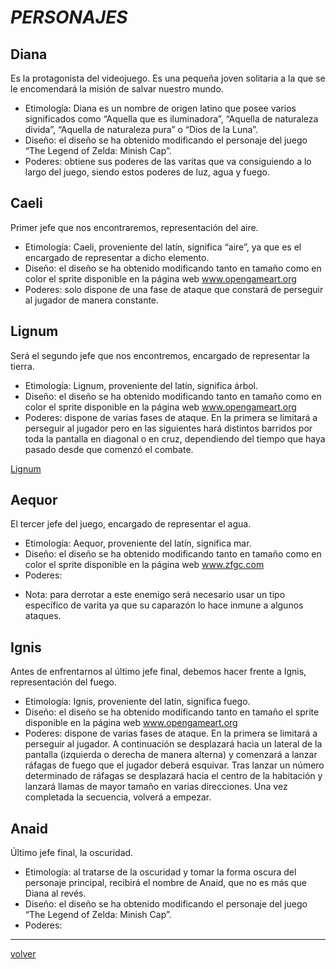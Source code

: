#			_PERSONAJES_

## Diana

Es la protagonista del videojuego. Es una pequeña joven solitaria a la que se le encomendará la misión de salvar nuestro mundo.
- Etimología: Diana es un nombre de origen latino que posee varios significados como “Aquella que es iluminadora”, “Aquella de naturaleza divida”, “Aquella de naturaleza pura” o “Dios de la Luna”.
- Diseño: el diseño se ha obtenido modificando el personaje del juego “The Legend of Zelda: Minish Cap”.
-	Poderes: obtiene sus poderes de las varitas que va consiguiendo a lo largo del juego, siendo estos poderes de luz, agua y fuego.

## Caeli

Primer jefe que nos encontraremos, representación del aire.
-	Etimología: Caeli, proveniente del latín, significa “aire”, ya que es el encargado de representar a dicho elemento.
-	Diseño: el diseño se ha obtenido modificando tanto en tamaño como en color el sprite disponible en la página web www.opengameart.org
-	Poderes: solo dispone de una fase de ataque que constará de perseguir al jugador de manera constante.

## Lignum

Será el segundo jefe que nos encontremos, encargado de representar la tierra.
-	Etimología: Lignum, proveniente del latín, significa árbol.
-	Diseño: el diseño se ha obtenido modificando tanto en tamaño como en color el sprite disponible en la página web www.opengameart.org
-	Poderes: dispone de varias fases de ataque. En la primera se limitará a perseguir al jugador pero en las siguientes hará distintos barridos por toda la pantalla en diagonal o en cruz, dependiendo del tiempo que haya pasado desde que comenzó el combate.

[Lignum](https://github.com/TecnologiaVideojuegos/proyecto-videojuego-beyond-software/blob/master/Programacion/LilWitch/resources/enemigos/arana_2.png)


## Aequor

El tercer jefe del juego, encargado de representar el agua.
-	Etimología: Aequor, proveniente del latín, significa mar.
-	Diseño: el diseño se ha obtenido modificando tanto en tamaño como en color el sprite disponible en la página web www.zfgc.com
-	Poderes: 

* Nota: para derrotar a este enemigo será necesario usar un tipo específico de varita ya que su caparazón lo hace inmune a algunos ataques.

## Ignis

Antes de enfrentarnos al último jefe final, debemos hacer frente a Ignis, representación del fuego.
-	Etimología: Ignis, proveniente del latín, significa fuego.
-	Diseño: el diseño se ha obtenido modificando tanto en tamaño el sprite disponible en la página web www.opengameart.org
-	Poderes: dispone de varias fases de ataque. En la primera se limitará a perseguir al jugador. A continuación se desplazará hacia un lateral de la pantalla (izquierda o derecha de manera alterna) y comenzará a lanzar ráfagas de fuego que el jugador deberá esquivar. Tras lanzar un número determinado de ráfagas se desplazará hacia el centro de la habitación y lanzará llamas de mayor tamaño en varias direcciones. Una vez completada la secuencia, volverá a empezar.

## Anaid

Último jefe final, la oscuridad.
-	Etimología: al tratarse de la oscuridad y tomar la forma oscura del personaje principal, recibirá el nombre de Anaid, que no es más que Diana al revés.
-	Diseño: el diseño se ha obtenido modificando el personaje del juego “The Legend of Zelda: Minish Cap”.
-	Poderes:

---
[volver](./../lilWhich.html)

